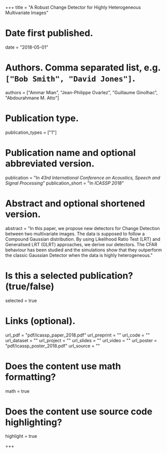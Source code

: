 +++
title = "A Robust Change Detector for Highly Heterogeneous Multivariate Images"

# Date first published.
date = "2018-05-01"

# Authors. Comma separated list, e.g. `["Bob Smith", "David Jones"]`.
authors = ["Ammar Mian", "Jean-Philippe Ovarlez", "Guillaume Ginolhac", "Abdourahmane M. Atto"]

# Publication type.
publication_types = ["1"]

# Publication name and optional abbreviated version.
publication = "In *43rd International Conference on Acoustics, Speech and Signal Processing*"
publication_short = "In *ICASSP 2018*"

# Abstract and optional shortened version.
abstract = "In this paper, we propose new detectors for Change Detection between two multivariate images. The data is supposed to follow a Compound Gaussian distribution. By using Likelihood Ratio Test (LRT) and Generalised LRT (GLRT) approaches, we derive our detectors. The CFAR behaviour has been studied and the simulations show that they outperform the classic Gaussian Detector when the data is highly heterogeneous."

# Is this a selected publication? (true/false)
selected = true

# Links (optional).
url_pdf = "pdf/icassp_paper_2018.pdf"
url_preprint = ""
url_code = ""
url_dataset = ""
url_project = ""
url_slides = ""
url_video = ""
url_poster = "pdf/icassp_poster_2018.pdf"
url_source = ""



# Does the content use math formatting?
math = true

# Does the content use source code highlighting?
highlight = true


+++